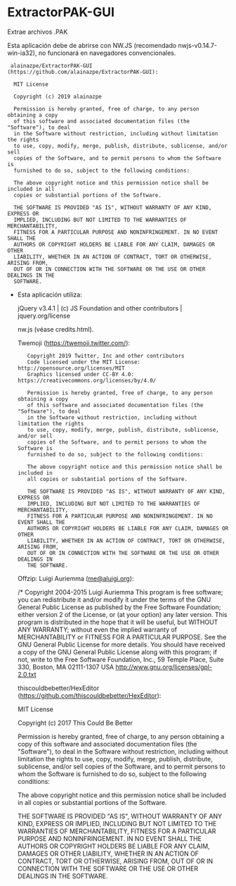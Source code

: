 # ExtractorPAK-GUI

 Extrae archivos .PAK
 
 Esta aplicación debe de abrirse con NW.JS (recomendado nwjs-v0.14.7-win-ia32), no funcionará en navegadores convencionales.
 

     alainazpe/ExtractorPAK-GUI (https://github.com/alainazpe/ExtractorPAK-GUI):

  	  MIT License

  	  Copyright (c) 2019 alainazpe

  	  Permission is hereby granted, free of charge, to any person obtaining a copy
  	  of this software and associated documentation files (the "Software"), to deal
  	  in the Software without restriction, including without limitation the rights
  	  to use, copy, modify, merge, publish, distribute, sublicense, and/or sell
  	  copies of the Software, and to permit persons to whom the Software is
  	  furnished to do so, subject to the following conditions:

  	  The above copyright notice and this permission notice shall be included in all
  	  copies or substantial portions of the Software.

  	  THE SOFTWARE IS PROVIDED "AS IS", WITHOUT WARRANTY OF ANY KIND, EXPRESS OR
  	  IMPLIED, INCLUDING BUT NOT LIMITED TO THE WARRANTIES OF MERCHANTABILITY,
  	  FITNESS FOR A PARTICULAR PURPOSE AND NONINFRINGEMENT. IN NO EVENT SHALL THE
  	  AUTHORS OR COPYRIGHT HOLDERS BE LIABLE FOR ANY CLAIM, DAMAGES OR OTHER
  	  LIABILITY, WHETHER IN AN ACTION OF CONTRACT, TORT OR OTHERWISE, ARISING FROM,
  	  OUT OF OR IN CONNECTION WITH THE SOFTWARE OR THE USE OR OTHER DEALINGS IN THE
  	  SOFTWARE.


 - Esta aplicación utiliza:
     
     jQuery v3.4.1 | (c) JS Foundation and other contributors | jquery.org/license

     nw.js (véase credits.html).

     Twemoji (https://twemoji.twitter.com/):

          Copyright 2019 Twitter, Inc and other contributors
          Code licensed under the MIT License: http://opensource.org/licenses/MIT
          Graphics licensed under CC-BY 4.0: https://creativecommons.org/licenses/by/4.0/

          Permission is hereby granted, free of charge, to any person obtaining a copy
          of this software and associated documentation files (the "Software"), to deal
          in the Software without restriction, including without limitation the rights
          to use, copy, modify, merge, publish, distribute, sublicense, and/or sell
          copies of the Software, and to permit persons to whom the Software is
          furnished to do so, subject to the following conditions:

          The above copyright notice and this permission notice shall be included in
          all copies or substantial portions of the Software.

          THE SOFTWARE IS PROVIDED "AS IS", WITHOUT WARRANTY OF ANY KIND, EXPRESS OR
          IMPLIED, INCLUDING BUT NOT LIMITED TO THE WARRANTIES OF MERCHANTABILITY,
          FITNESS FOR A PARTICULAR PURPOSE AND NONINFRINGEMENT. IN NO EVENT SHALL THE
          AUTHORS OR COPYRIGHT HOLDERS BE LIABLE FOR ANY CLAIM, DAMAGES OR OTHER
          LIABILITY, WHETHER IN AN ACTION OF CONTRACT, TORT OR OTHERWISE, ARISING FROM,
          OUT OF OR IN CONNECTION WITH THE SOFTWARE OR THE USE OR OTHER DEALINGS IN
          THE SOFTWARE.

     Offzip: Luigi Auriemma (me@aluigi.org):

	/*
  	  Copyright 2004-2015 Luigi Auriemma
  	  This program is free software; you can redistribute it and/or modify
  	  it under the terms of the GNU General Public License as published by
 	  the Free Software Foundation; either version 2 of the License, or
 	  (at your option) any later version.
	  This program is distributed in the hope that it will be useful,
  	  but WITHOUT ANY WARRANTY; without even the implied warranty of
   	  MERCHANTABILITY or FITNESS FOR A PARTICULAR PURPOSE.  See the
   	  GNU General Public License for more details.
  	  You should have received a copy of the GNU General Public License
  	  along with this program; if not, write to the Free Software
  	  Foundation, Inc., 59 Temple Place, Suite 330, Boston, MA  02111-1307 USA
   	  http://www.gnu.org/licenses/gpl-2.0.txt

     thiscouldbebetter/HexEditor (https://github.com/thiscouldbebetter/HexEditor):

  	  MIT License

  	  Copyright (c) 2017 This Could Be Better

  	  Permission is hereby granted, free of charge, to any person obtaining a copy
  	  of this software and associated documentation files (the "Software"), to deal
  	  in the Software without restriction, including without limitation the rights
  	  to use, copy, modify, merge, publish, distribute, sublicense, and/or sell
  	  copies of the Software, and to permit persons to whom the Software is
  	  furnished to do so, subject to the following conditions:

  	  The above copyright notice and this permission notice shall be included in all
  	  copies or substantial portions of the Software.

  	  THE SOFTWARE IS PROVIDED "AS IS", WITHOUT WARRANTY OF ANY KIND, EXPRESS OR
  	  IMPLIED, INCLUDING BUT NOT LIMITED TO THE WARRANTIES OF MERCHANTABILITY,
  	  FITNESS FOR A PARTICULAR PURPOSE AND NONINFRINGEMENT. IN NO EVENT SHALL THE
  	  AUTHORS OR COPYRIGHT HOLDERS BE LIABLE FOR ANY CLAIM, DAMAGES OR OTHER
  	  LIABILITY, WHETHER IN AN ACTION OF CONTRACT, TORT OR OTHERWISE, ARISING FROM,
  	  OUT OF OR IN CONNECTION WITH THE SOFTWARE OR THE USE OR OTHER DEALINGS IN THE
  	  SOFTWARE.
